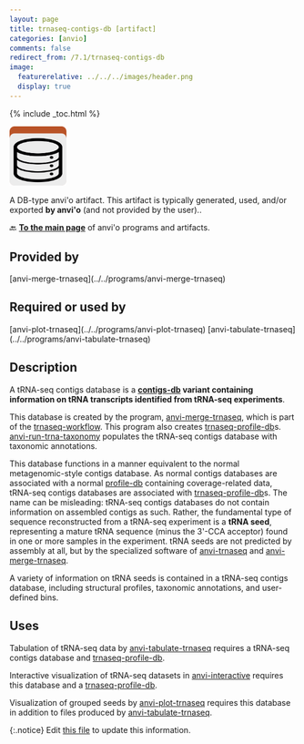 ```yaml
---
layout: page
title: trnaseq-contigs-db [artifact]
categories: [anvio]
comments: false
redirect_from: /7.1/trnaseq-contigs-db
image:
  featurerelative: ../../../images/header.png
  display: true
---
```



{% include _toc.html %}


<img src="../../images/icons/DB.png" alt="DB" style="width:100px; border:none" />

A DB-type anvi'o artifact. This artifact is typically generated, used, and/or exported **by anvi'o** (and not provided by the user)..

🔙 **[To the main page](../../)** of anvi'o programs and artifacts.

## Provided by


<p style="text-align: left" markdown="1"><span class="artifact-p">[anvi-merge-trnaseq](../../programs/anvi-merge-trnaseq)</span></p>


## Required or used by


<p style="text-align: left" markdown="1"><span class="artifact-r">[anvi-plot-trnaseq](../../programs/anvi-plot-trnaseq)</span> <span class="artifact-r">[anvi-tabulate-trnaseq](../../programs/anvi-tabulate-trnaseq)</span></p>


## Description

A tRNA-seq contigs database is a **<span class="artifact-n">[contigs-db](/software/anvio/help/7.1/artifacts/contigs-db)</span> variant containing information on tRNA transcripts identified from tRNA-seq experiments**.

This database is created by the program, <span class="artifact-n">[anvi-merge-trnaseq](/software/anvio/help/7.1/programs/anvi-merge-trnaseq)</span>, which is part of the <span class="artifact-n">[trnaseq-workflow](/software/anvio/help/7.1/artifacts/trnaseq-workflow)</span>. This program also creates <span class="artifact-n">[trnaseq-profile-db](/software/anvio/help/7.1/artifacts/trnaseq-profile-db)</span>s. <span class="artifact-n">[anvi-run-trna-taxonomy](/software/anvio/help/7.1/programs/anvi-run-trna-taxonomy)</span> populates the tRNA-seq contigs database with taxonomic annotations.

This database functions in a manner equivalent to the normal metagenomic-style contigs database. As normal contigs databases are associated with a normal <span class="artifact-n">[profile-db](/software/anvio/help/7.1/artifacts/profile-db)</span> containing coverage-related data, tRNA-seq contigs databases are associated with <span class="artifact-n">[trnaseq-profile-db](/software/anvio/help/7.1/artifacts/trnaseq-profile-db)</span>s. The name can be misleading: tRNA-seq contigs databases do not contain information on assembled contigs as such. Rather, the fundamental type of sequence reconstructed from a tRNA-seq experiment is a **tRNA seed**, representing a mature tRNA sequence (minus the 3'-CCA acceptor) found in one or more samples in the experiment. tRNA seeds are not predicted by assembly at all, but by the specialized software of <span class="artifact-n">[anvi-trnaseq](/software/anvio/help/7.1/programs/anvi-trnaseq)</span> and <span class="artifact-n">[anvi-merge-trnaseq](/software/anvio/help/7.1/programs/anvi-merge-trnaseq)</span>.

A variety of information on tRNA seeds is contained in a tRNA-seq contigs database, including structural profiles, taxonomic annotations, and user-defined bins.

## Uses

Tabulation of tRNA-seq data by <span class="artifact-n">[anvi-tabulate-trnaseq](/software/anvio/help/7.1/programs/anvi-tabulate-trnaseq)</span> requires a tRNA-seq contigs database and <span class="artifact-n">[trnaseq-profile-db](/software/anvio/help/7.1/artifacts/trnaseq-profile-db)</span>.

Interactive visualization of tRNA-seq datasets in <span class="artifact-n">[anvi-interactive](/software/anvio/help/7.1/programs/anvi-interactive)</span> requires this database and a <span class="artifact-n">[trnaseq-profile-db](/software/anvio/help/7.1/artifacts/trnaseq-profile-db)</span>.

Visualization of grouped seeds by <span class="artifact-n">[anvi-plot-trnaseq](/software/anvio/help/7.1/programs/anvi-plot-trnaseq)</span> requires this database in addition to files produced by <span class="artifact-n">[anvi-tabulate-trnaseq](/software/anvio/help/7.1/programs/anvi-tabulate-trnaseq)</span>.


{:.notice}
Edit [this file](https://github.com/merenlab/anvio/tree/master/anvio/docs/artifacts/trnaseq-contigs-db.md) to update this information.

